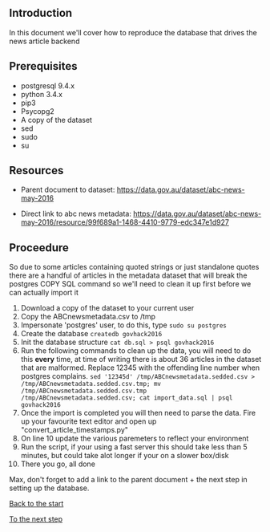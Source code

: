 ## Introduction
In this document we'll cover how to reproduce the database that drives the news article backend

## Prerequisites
- postgresql 9.4.x
- python 3.4.x
- pip3
- Psycopg2
- A copy of the dataset
- sed
- sudo
- su

## Resources
- Parent document to dataset: 
https://data.gov.au/dataset/abc-news-may-2016

- Direct link to abc news metadata:
https://data.gov.au/dataset/abc-news-may-2016/resource/99f689a1-1468-4410-9779-edc347e1d927

## Proceedure
So due to some articles containing quoted strings or just standalone quotes there are a handful of articles in the metadata dataset that will break the postgres COPY SQL command so we'll need to clean it up first before we can actually import it

1. Download a copy of the dataset to your current user
2. Copy the ABCnewsmetadata.csv to /tmp
3. Impersonate 'postgres' user, to do this, type `sudo su postgres`
4. Create the database `createdb govhack2016`
5. Init the database structure `cat db.sql > psql govhack2016`
6. Run the following commands to clean up the data, you will need to do this **every** time, at time of writing there is about 36 articles in the dataset that are malformed. Replace 12345 with the offending line number when postgres complains.
  `sed '12345d' /tmp/ABCnewsmetadata.sedded.csv > /tmp/ABCnewsmetadata.sedded.csv.tmp; mv /tmp/ABCnewsmetadata.sedded.csv.tmp /tmp/ABCnewsmetadata.sedded.csv; cat import_data.sql | psql govhack2016`
7. Once the import is completed you will then need to parse the data. Fire up your favourite text editor and open up "convert_article_timestamps.py"
8. On line 10 update the various paremeters to reflect your environment
9. Run the script, if your using a fast server this should take less than 5 minutes, but could take alot longer if your on a slower box/disk
10. There you go, all done

Max, don't forget to add a link to the parent document + the next step in setting up the database.

[Back to the start](../docs/index.md)

[To the next step](../docs/something.md)
